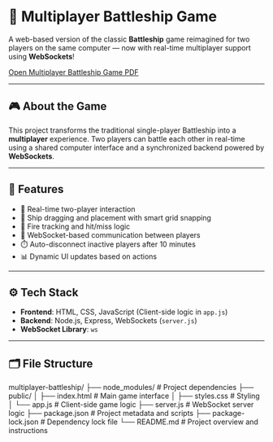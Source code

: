 # 🚢 Multiplayer Battleship Game

A web-based version of the classic **Battleship** game reimagined for two players on the same computer — now with real-time multiplayer support using **WebSockets**!

<a href="https://github.com/CharanG24/Battleship-Game-Multiplayer-Player/blob/main/Multiplayer%20Battleship%20Game.pdf" target="_blank">Open Multiplayer Battleship Game PDF</a>

---

## 🎮 About the Game

This project transforms the traditional single-player Battleship into a **multiplayer** experience. Two players can battle each other in real-time using a shared computer interface and a synchronized backend powered by **WebSockets**.

---

## 🧩 Features

- 🔁 Real-time two-player interaction
- 🧠 Ship dragging and placement with smart grid snapping
- 🎯 Fire tracking and hit/miss logic
- 📡 WebSocket-based communication between players
- ⏱️ Auto-disconnect inactive players after 10 minutes
- 📊 Dynamic UI updates based on actions

---

## ⚙️ Tech Stack

- **Frontend**: HTML, CSS, JavaScript (Client-side logic in `app.js`)
- **Backend**: Node.js, Express, WebSockets (`server.js`)
- **WebSocket Library**: `ws`

---

## 🗂️ File Structure

multiplayer-battleship/
├── node_modules/           # Project dependencies
├── public/
│   ├── index.html          # Main game interface
│   ├── styles.css          # Styling
│   └── app.js              # Client-side game logic
├── server.js               # WebSocket server logic
├── package.json            # Project metadata and scripts
├── package-lock.json       # Dependency lock file
└── README.md               # Project overview and instructions




